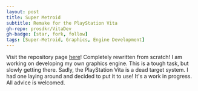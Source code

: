 ```yaml
---
layout: post
title: Super Metroid
subtitle: Remake for the PlayStation Vita
gh-repo: prosdkr/VitaDev
gh-badge: [star, fork, follow]
tags: [Super-Metroid, Graphics, Engine Development]
---
```

Visit the repository page [here](http://www.mhashmi.com/VitaDev)!
Completely rewritten from scratch! I am working on developing my own graphics engine. This is a tough task, but slowly getting there. Sadly, the PlayStation Vita is a dead target system. I had one laying around and decided to put it to use! It's a work in progress. All advice is welcomed.
